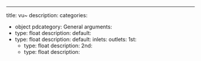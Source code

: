 ---
title: vu~
description:
categories:
 - object
pdcategory: General
arguments:
- type: float
  description:
  default:
- type: float
  description:
  default:
inlets:
outlets:
  1st:
  - type: float
    description:
  2nd:
  - type: float
    description:
